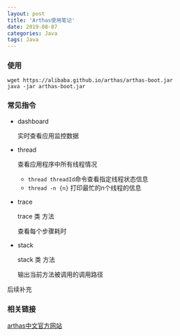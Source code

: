 ```yaml
---
layout: post 
title: 'Arthas使用笔记'
date: 2019-08-07
categories: Java
tags: Java
---
```


### 使用

```shell
wget https://alibaba.github.io/arthas/arthas-boot.jar
java -jar arthas-boot.jar
```

### 常见指令

- dashboard

  实时查看应用监控数据

- thread

  查看应用程序中所有线程情况

  - `thread threadId`命令查看指定线程状态信息
  - `thread -n {n}` 打印最忙的n个线程的信息

- trace

  trace 类 方法

  查看每个步骤耗时

- stack

  stack 类 方法

  输出当前方法被调用的调用路径

后续补充

### 相关链接

[arthas中文官方网站](https://link.juejin.im/?target=https%3A%2F%2Falibaba.github.io%2Farthas%2F)

